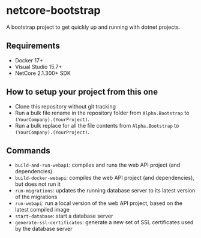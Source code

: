 # netcore-bootstrap

A bootstrap project to get quickly up and running with dotnet projects.

## Requirements

* Docker 17+
* Visual Studio 15.7+
* NetCore 2.1.300+ SDK

## How to setup your project from this one

- Clone this repository without git tracking
- Run a bulk file rename in the repository folder from `Alpha.Bootstrap` to `(YourCompany).(YourProject)`.
- Run a bulk replace for all the file contents from `Alpha.Bootstrap` to `(YourCompany).(YourProject)`.

## Commands

- `build-and-run-webapi`: compiles and runs the web API project (and dependencies)
- `build-docker-webapi`: compiles the web API project (and dependencies), but does not run it
- `run-migrations`: updates the running database server to its latest version of the migrations
- `run-webapi`: run a local version of the web API project, based on the latest compiled image
- `start-database`: start a database server
- `generate-ssl-certificates`: generate a new set of SSL certificates used by the database server